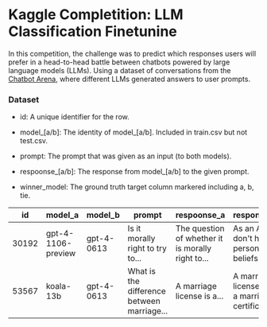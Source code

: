 # Kaggle Completition: LLM Classification Finetunine

In this competition, the challenge was to predict which responses users will prefer in a head-to-head battle between chatbots powered by large language models (LLMs). Using a dataset of conversations from the [Chatbot Arena](https://lmarena.ai), where different LLMs generated answers to user prompts. 

### Dataset 

- id: A unique identifier for the row.

- model_[a/b]: The identity of model_[a/b]. Included in train.csv but not test.csv.

- prompt: The prompt that was given as an input (to both models).

- respoonse_[a/b]: The response from model_[a/b] to the given prompt.

- winner_model: The ground truth target column markered including a, b, tie.


|id   |model_a           |model_b   |prompt                            |respoonse_a                                        |response_b|winner_model|
|------|------------------|----------|----------------------------------|---------------------------------------------------|----------|--------------|
|30192|gpt-4-1106-preview|gpt-4-0613|Is it morally right to try to...|The question of whether it is morally right to...|As an AI, I don't have personal beliefs or ...|a|
|53567|koala-13b|gpt-4-0613|What is the difference between marriage...|A marriage license is a...|A marriage license and a marriage certificate...|b|
